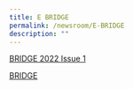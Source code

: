 ```yaml
---
title: E BRIDGE
permalink: /newsroom/E-BRIDGE
description: ""
---
```

[BRIDGE 2022 Issue 1]([](/files/E%20BRIDGE/Bridge%202022%20Issue%201.pdf))

[BRIDGE](/files/E%20BRIDGE/Bridge%202022%20Issue%201.pdf)

[]()